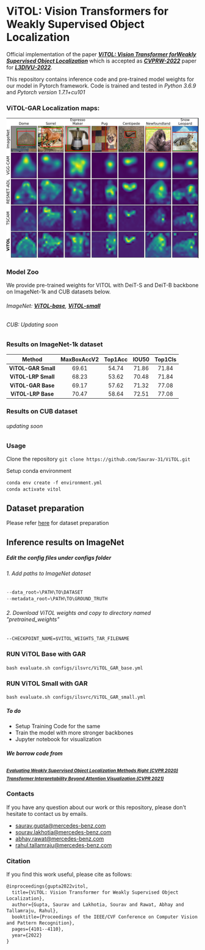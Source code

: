 # ViTOL: Vision Transformers for Weakly Supervised Object Localization 

Official implementation of the paper [***ViTOL: Vision Transformer forWeakly Supervised Object Localization***]([https://openaccess.thecvf.com/content/CVPR2022W/L3D-IVU/papers/Gupta_ViTOL_Vision_Transformer_for_Weakly_Supervised_Object_Localization_CVPRW_2022_paper.pdf]) which is accepted as [***CVPRW-2022***](https://cvpr2022.thecvf.com/) paper for [***L3DIVU-2022***](https://sites.google.com/view/l3d-ivu/overview?authuser=0). 

This repository contains inference code and pre-trained model weights for our model in Pytorch framework. Code is trained and tested in *Python 3.6.9* and *Pytorch version 1.7.1+cu101*

### ViTOL-GAR Localization maps:

![vitol](figures/vitol.png)


### Model Zoo 
We provide pre-trained weights for VITOL with DeiT-S and DeiT-B backbone on ImageNet-1k and CUB datasets below. 

###### ImageNet: [***ViTOL-base***](https://drive.google.com/file/d/1YYg2VV3p4kQxviFKPwgcH2Hm3OyuUUR5/view?usp=sharing), [***ViTOL-small***](https://drive.google.com/file/d/1TtnjsLSgoU_E5XDdDoLjxKG0orbGx4B2/view?usp=sharing)
###### CUB: Updating soon 

### Results on ImageNet-1k dataset 
|      **Method**     | **MaxBoxAccV2** | **Top1Acc** | **IOU50** | **Top1Cls** |
|:-------------------:|:---------------:|:-----------:|:---------:|:-----------:|
| **ViTOL-GAR Small** |    69.61    |  54.74  | 71.86 |  71.84  |
| **ViTOL-LRP Small** |    68.23    |  53.62  | 70.48 |  71.84  |
|  **ViTOL-GAR Base** |    69.17    |  57.62  | 71.32 |  77.08  |
|  **ViTOL-LRP Base** |    70.47    |  58.64  | 72.51 |  77.08  |

### Results on CUB dataset 
###### updating soon 

### Usage 
Clone the repository 
``` git clone https://github.com/Saurav-31/ViTOL.git ```

Setup conda environment 
 
``` markdown
conda env create -f environment.yml
conda activate vitol
```

## Dataset preparation 
Please refer [here](https://github.com/clovaai/wsolevaluation) for dataset preparation 

## Inference results on ImageNet 

##### Edit the config files under configs folder
###### 1. Add paths to ImageNet dataset 
``` python
--data_root=\PATH\TO\DATASET
--metadata_root=\PATH\TO\GROUND_TRUTH 
```
###### 2. Download ViTOL weights and copy to directory named "pretrained_weights"
```--CHECKPOINT_NAME=$VITOL_WEIGHTS_TAR_FILENAME```
### RUN ViTOL Base with GAR 
```bash evaluate.sh configs/ilsvrc/ViTOL_GAR_base.yml```
### RUN ViTOL Small with GAR
```bash evaluate.sh configs/ilsvrc/ViTOL_GAR_small.yml```

##### To do 
- Setup Training Code for the same 
- Train the model with more stronger backbones 
- Jupyter notebook for visualization 

##### We borrow code from
<sub>[***Evaluating Weakly Supervised Object Localization Methods Right (CVPR 2020)***](https://github.com/clovaai/wsolevaluation)</sub>
<sub>[***Transformer Interpretability Beyond Attention Visualization (CVPR 2021)***](https://github.com/hila-chefer/Transformer-Explainability)</sub>

### Contacts
If you have any question about our work or this repository, please don't hesitate to contact us by emails.
 - saurav.gupta@mercedes-benz.com
 - sourav.lakhotia@mercedes-benz.com
 - abhay.rawat@mercedes-benz.com
 - rahul.tallamraju@mercedes-benz.com

### Citation 
If you find this work useful, please cite as follows:
```
@inproceedings{gupta2022vitol,
  title={ViTOL: Vision Transformer for Weakly Supervised Object Localization},
  author={Gupta, Saurav and Lakhotia, Sourav and Rawat, Abhay and Tallamraju, Rahul},
  booktitle={Proceedings of the IEEE/CVF Conference on Computer Vision and Pattern Recognition},
  pages={4101--4110},
  year={2022}
}
```




